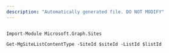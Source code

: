```yaml
---
description: "Automatically generated file. DO NOT MODIFY"
---
```


```powershellv1

Import-Module Microsoft.Graph.Sites

Get-MgSiteListContentType -SiteId $siteId -ListId $listId

```